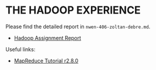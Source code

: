 THE HADOOP EXPERIENCE
=====================

Please find the detailed report in `nwen-406-zoltan-debre.md`.

* [Hadoop Assignment Report](./nwen-406-zoltan-debre.md)

Useful links:

* [MapReduce Tutorial r2.8.0](http://hadoop.apache.org/docs/r2.8.0/hadoop-mapreduce-client/hadoop-mapreduce-client-core/MapReduceTutorial.html)
